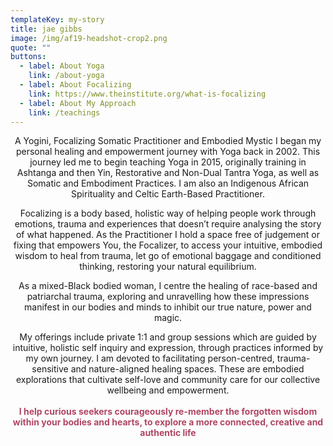 ```yaml
---
templateKey: my-story
title: jae gibbs
image: /img/af19-headshot-crop2.png
quote: ""
buttons:
  - label: About Yoga
    link: /about-yoga
  - label: About Focalizing
    link: https://www.theinstitute.org/what-is-focalizing
  - label: About My Approach
    link: /teachings
---
```

<p style="text-align: center;">A Yogini, Focalizing Somatic Practitioner and Embodied Mystic I began my personal healing and empowerment journey with Yoga back in 2002. This journey led me to begin teaching Yoga in 2015, originally training in Ashtanga and then Yin, Restorative and Non-Dual Tantra Yoga, as well as Somatic and Embodiment Practices. I am also an Indigenous African Spirituality and Celtic Earth-Based Practitioner.</p>
<p style="text-align: center;">Focalizing is a body based, holistic way of helping people work through emotions, trauma and experiences that doesn&rsquo;t require analysing the story of what happened. As the Practitioner I hold a space free of judgement or fixing that empowers You, the Focalizer, to access your intuitive, embodied wisdom to heal from trauma, let go of emotional baggage and conditioned thinking, restoring your natural equilibrium.</p>
<p style="text-align: center;">As a mixed-Black bodied woman, I centre the healing of race-based and patriarchal trauma, exploring and unravelling how these impressions manifest in our bodies and minds to inhibit our true nature, power and magic.</p>
<p style="text-align: center;">My offerings include private 1:1 and group sessions which are guided by intuitive, holistic self inquiry and expression, through practices informed by my own journey. I am devoted to facilitating person-centred, trauma-sensitive and nature-aligned healing spaces. These are embodied explorations that cultivate self-love and community care for our collective wellbeing and empowerment.<br><br><strong><span style="color: rgb(176, 70, 100);">I help curious seekers courageously re-member the forgotten wisdom within your bodies and hearts, to explore a more connected, creative and authentic life</span></strong></p>